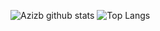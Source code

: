 ![Azizb github stats](https://github-readme-stats.vercel.app/api?username=iyatx&count_private=true&bg_color=30,e96443,904e95&title_color=fff&text_color=fff)
![Top Langs](https://github-readme-stats.vercel.app/api/top-langs/?username=iyatx&theme=algolia&layout=compact&langs_count=10&hide=Jupyter%20Notebook&bg_color=30,e96443,904e95&title_color=fff&text_color=fff)
